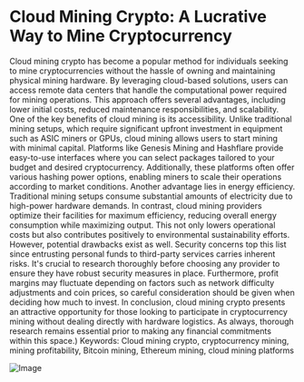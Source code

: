 # Cloud Mining Crypto: A Lucrative Way to Mine Cryptocurrency
Cloud mining crypto has become a popular method for individuals seeking to mine cryptocurrencies without the hassle of owning and maintaining physical mining hardware. By leveraging cloud-based solutions, users can access remote data centers that handle the computational power required for mining operations. This approach offers several advantages, including lower initial costs, reduced maintenance responsibilities, and scalability.
One of the key benefits of cloud mining is its accessibility. Unlike traditional mining setups, which require significant upfront investment in equipment such as ASIC miners or GPUs, cloud mining allows users to start mining with minimal capital. Platforms like Genesis Mining and Hashflare provide easy-to-use interfaces where you can select packages tailored to your budget and desired cryptocurrency. Additionally, these platforms often offer various hashing power options, enabling miners to scale their operations according to market conditions.
Another advantage lies in energy efficiency. Traditional mining setups consume substantial amounts of electricity due to high-power hardware demands. In contrast, cloud mining providers optimize their facilities for maximum efficiency, reducing overall energy consumption while maximizing output. This not only lowers operational costs but also contributes positively to environmental sustainability efforts.
However, potential drawbacks exist as well. Security concerns top this list since entrusting personal funds to third-party services carries inherent risks. It's crucial to research thoroughly before choosing any provider to ensure they have robust security measures in place. Furthermore, profit margins may fluctuate depending on factors such as network difficulty adjustments and coin prices, so careful consideration should be given when deciding how much to invest.
In conclusion, cloud mining crypto presents an attractive opportunity for those looking to participate in cryptocurrency mining without dealing directly with hardware logistics. As always, thorough research remains essential prior to making any financial commitments within this space.)
Keywords: Cloud mining crypto, cryptocurrency mining, mining profitability, Bitcoin mining, Ethereum mining, cloud mining platforms


![Image](https://github.com/user-attachments/assets/4a25d116-2220-4385-b08e-f287af8fcbc4)